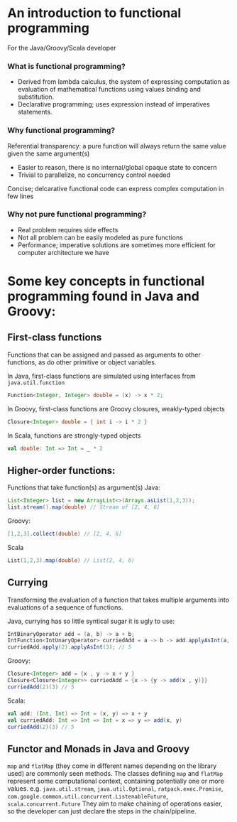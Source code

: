 # An introduction to functional programming
For the Java/Groovy/Scala developer

### What is functional programming?
* Derived from lambda calculus, the system of expressing computation as evaluation of mathematical functions using values binding and substitution.
* Declarative programming; uses expression instead of imperatives statements.

### Why functional programming?
Referential transparency: a pure function will always return the same value given the same argument(s)
* Easier to reason, there is no internal/global opaque state to concern
* Trivial to parallelize, no concurrency control needed

Concise; delcarative functional code can express complex computation in few lines

### Why not pure functional programming?
* Real problem requires side effects
* Not all problem can be easily modeled as pure functions
* Performance; imperative solutions are sometimes more efficient for computer architecture we have

# Some key concepts in functional programming found in Java and Groovy:
## First-class functions
Functions that can be assigned and passed as arguments to other functions, as do other primitive or object variables.

In Java, first-class functions are simulated using interfaces from `java.util.function`
```java
Function<Integer, Integer> double = (x) -> x * 2;
```

In Groovy, first-class functions are Groovy closures, weakly-typed objects
```groovy
Closure<Integer> double = { int i -> i * 2 }
```

In Scala, functions are strongly-typed objects
```scala
val double: Int => Int = _ * 2
```

## Higher-order functions:
Functions that take function(s) as argument(s)
Java:
```java
List<Integer> list = new ArrayList<>(Arrays.asList(1,2,3));
list.stream().map(double) // Stream of [2, 4, 6]
```

Groovy:
```groovy
[1,2,3].collect(double) // [2, 4, 6] 
```

Scala
```scala
List(1,2,3).map(double) // List(2, 4, 6)
```
## Currying
Transforming the evaluation of a function that takes multiple arguments into evaluations of a sequence of functions.

Java, currying has so little syntical sugar it is ugly to use:
```java
IntBinaryOperator add = (a, b) -> a + b;
IntFunction<IntUnaryOperator> curriedAdd = a -> b -> add.applyAsInt(a, b);
curriedAdd.apply(2).applyAsInt(3); // 5
```

Groovy:
```groovy
Closure<Integer> add = {x , y -> x + y }
Closure<Closure<Integer>> curriedAdd = {x -> {y -> add(x , y)}}
curriedAdd(2)(3) // 5
```

Scala:
```scala
val add: (Int, Int) => Int = (x, y) => x + y
val curriedAdd: Int => Int => Int = x => y => add(x, y)
curriedAdd(2)(3) // 5
```

## Functor and Monads in Java and Groovy
`map` and `flatMap` (they come in different names depending on the library used) are commonly seen methods. The classes defining `map` and `flatMap` represent some computational context, containing potentially one or more values. e.g. `java.util.stream`, `java.util.Optional`, `ratpack.exec.Promise`, `com.google.common.util.concurrent.ListenableFuture`, `scala.concurrent.Future`
They aim to make chaining of operations easier, so the developer can just declare the steps in the chain/pipeline.

